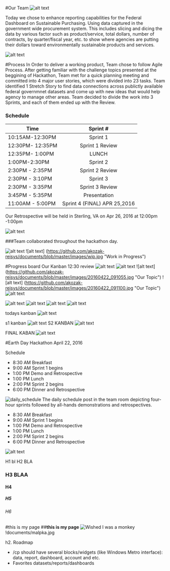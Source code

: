 #Our Team
![alt text](https://github.com/akozak-reisys/documents/blob/master/images/TEAMNAMEEE.jpg "Welcome to our Team")

Today we chose to enhance  reporting capabilities for the Federal Dashboard on Sustainable Purchasing. Using data captured in the government wide procurement system. This includes slicing and dicing the data by various factor such as product/service, total dollars, number of contracts, by quarter/fiscal year, etc. to show where agencies are putting their dollars toward environmentally sustainable products and services.

![alt text](https://github.com/akozak-reisys/documents/blob/master/images/topic.jpg "Our Topic")

#Process
In Order to deliver a working product, Team chose to follow Agile Process. 
After getting familiar with the challenge topics presented at the beggining of Hackathon, Team met for a quick planning meeting and committed into 4 major user stories, which were divided into 23 tasks.
Team identified 1 Stretch Story to find data connections across publictly available federal governmnet datasets and come up with new ideas that would help agency to manage other areas.
Team decided to divide the work into 3 Sprints, and each of them ended up with the Review.

### Schedule


| Time       | Sprint #          |
| ------------- |:-------------:|
| 10:15AM-12:30PM    | Sprint 1  | 
| 12:30PM- 12:35PM    | Sprint 1 Review  |
| 12:35PM- 1:00PM    | LUNCH|
| 1:00PM-2:30PM   | Sprint 2  | 
| 2:30PM - 2:35PM   | Sprint 2 Review  |
| 2:30PM - 3:10PM    | Sprint 3 |
| 2:30PM - 3:35PM    | Sprint 3 Review |
| 3:45PM - 5:35PM    | Presentation |
| 11:00AM - 5:00PM    | Sprint 4 (FINAL) APR 25,2016|

Our Retrospective will be held in Sterling, VA on Apr 26, 2016 at 12:00pm -1:00pm

![alt text](https://github.com/akozak-reisys/documents/blob/master/images/20160422_111521.jpg "wall kanban")

###Team collaborated throughout the hackathon day. 

![alt text]( https://github.com/akozak-reisys/documents/blob/master/images/TEAMworking.jpg "Team Collaboration")
![alt text] (https://github.com/akozak-reisys/documents/blob/master/images/wip.jpg "Work in Progress")


#Progress board 
Our Kanban 
12:30 review
![alt text](https://github.com/akozak-reisys/documents/blob/master/images/1230pm%20review.jpg "Our Topic")
![alt text](https://github.com/akozak-reisys/documents/blob/master/images/20160422_084253.jpg "Our Topic")
![alt text] (https://github.com/akozak-reisys/documents/blob/master/images/20160422_091055.jpg "Our Topic")
![alt text] (https://github.com/akozak-reisys/documents/blob/master/images/20160422_091100.jpg "Our Topic")
![alt text](https://github.com/akozak-reisys/documents/blob/master/images/20160422_111521.jpg "wall kanban")

![alt text](https://github.com/akozak-reisys/documents/blob/master/images/20160422_112542.jpg "Our Topic")
![alt text](https://github.com/akozak-reisys/documents/blob/master/images/20160422_112611.jpg "Our Topic")
![alt text](https://github.com/akozak-reisys/documents/blob/master/images/20160422_131347.jpg "Our Topic")
![alt text](https://github.com/akozak-reisys/documents/blob/master/images/20160422_152600.jpg "Our Topic")

todays kanban
![alt text](https://github.com/akozak-reisys/documents/blob/master/images/4-25-2016%2011-48-28%20AM.jpg "Kanban on April 25,2016")


s1 kanban
![alt text]( https://github.com/akozak-reisys/documents/blob/master/images/S1%20-%20Kanban.jpg "Sprint1 Kanban")
 S2 KANBAN
 ![alt text]( https://github.com/akozak-reisys/documents/blob/master/images/S2Kanban.jpg "Sprint1 Kanban")


 FINAL KABAN
 ![alt text]( https://github.com/akozak-reisys/documents/blob/master/images/finalkanban.jpg "Final Kanban on April 22,2016")
 

 
#Earth Day Hackathon
April 22, 2016

Schedule
* 8:30 AM Breakfast 
* 9:00 AM Sprint 1 begins
* 1:00 PM Demo and Retrospective
* 1:00 PM Lunch 
* 2:00 PM Sprint 2 begins
* 6:00 PM Dinner and Retrospective


![daily_schedule](https://cloud.githubusercontent.com/assets/11546190/8309591/47dc304e-1999-11e5-97ff-085feee94b6b.jpg)
The daily schedule post in the team room depicting four-hour sprints followed by all-hands demonstrations and retrospectives.

* 8:30 AM Breakfast 
* 9:00 AM Sprint 1 begins
* 1:00 PM Demo and Retrospective
* 1:00 PM Lunch 
* 2:00 PM Sprint 2 begins
* 6:00 PM Dinner and Retrospective


![alt text](https://raw.githubusercontent.com/akozak-reisys/documents/master/images/malpka.jpg "Logo Title Text 1")

H1 bl 
H2 BLA
### H3 BLAA
#### H4
##### H5
###### H6
#this is my page
##**this is my page**
![Wished I was a monkey](http://i.imgur.com/oXsU9uk.jpg)
!documents/malpka.jpg


h2. Roadmap

* /cp should have several blocks/widgets (like Windows Metro interface): data, report, dashboard, account and etc.
* Favorites datasets/reports/dashboards
